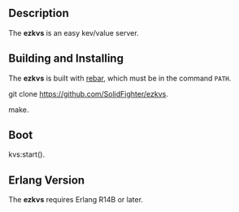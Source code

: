 ## Description

The **ezkvs**  is an easy kev/value server.

## Building and Installing

The **ezkvs** is built with [rebar](https://github.com/basho/rebar), which must be in the command `PATH`.

git clone https://github.com/SolidFighter/ezkvs.

make.

## Boot

kvs:start().

## Erlang Version

The **ezkvs** requires Erlang R14B or later.
